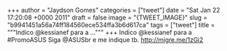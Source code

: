 
+++
author = "Jaydson Gomes"
categories = ["tweet"]
date = "Sat Jan 22 17:20:08 +0000 2011"
draft = false
image = "{TWEET_IMAGE}"
slug = "b9941451a56a74ff184560ece534ffa3b6d617ca"
tags = ["tweet"]
title = """Indico @kessianef para a ..."""
+++
Indico @kessianef para a #PromoASUS Siga @ASUSbr e me indique tb. http://migre.me/1zGi2
